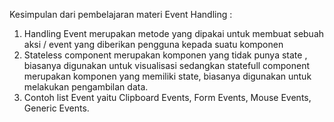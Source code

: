 Kesimpulan dari pembelajaran materi Event Handling :

1. Handling Event merupakan metode yang dipakai untuk membuat sebuah aksi / event yang diberikan pengguna kepada suatu komponen
2. Stateless component merupakan komponen yang tidak punya state , biasanya digunakan untuk visualisasi sedangkan statefull component merupakan komponen yang memiliki state, biasanya digunakan untuk melakukan pengambilan data.
3. Contoh list Event yaitu Clipboard Events, Form Events, Mouse Events, Generic Events.
